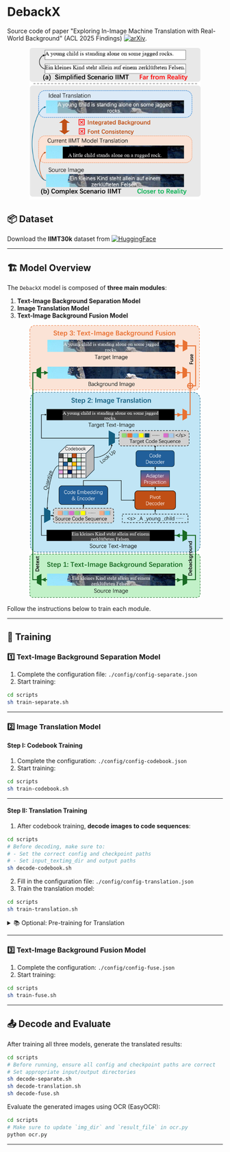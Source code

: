 # DebackX

Source code of paper "Exploring In-Image Machine Translation with Real-World Background" (ACL 2025 Findings) [![arXiv](https://img.shields.io/badge/arXiv-2505.15282-b31b1b?logo=arxiv&logoColor=white)](https://arxiv.org/abs/2505.15282).

<p align="center">
  <img src="./img/example1.png" alt="example1" style="width:400px;"/>
</p>


## 📦 Dataset

Download the **IIMT30k** dataset from [![HuggingFace](https://img.shields.io/badge/HuggingFace-yellow?style=flat&logo=huggingface)](https://huggingface.co/datasets/yztian/IIMT30k)

---

## 🏗️ Model Overview

The `DebackX` model is composed of **three main modules**:

1. **Text-Image Background Separation Model**  
2. **Image Translation Model**  
3. **Text-Image Background Fusion Model**

<p align="center">
  <img src="./img/model.png" alt="model" style="width:400px;"/>
</p>

Follow the instructions below to train each module.

---

## 🔧 Training

### 1️⃣ Text-Image Background Separation Model

1. Complete the configuration file: `./config/config-separate.json`  
2. Start training:

```bash
cd scripts
sh train-separate.sh
```

---

### 2️⃣ Image Translation Model

#### Step I: Codebook Training

1. Complete the configuration: `./config/config-codebook.json`  
2. Start training:

```bash
cd scripts
sh train-codebook.sh
```

---

#### Step II: Translation Training

1. After codebook training, **decode images to code sequences**:

```bash
cd scripts
# Before decoding, make sure to:
# - Set the correct config and checkpoint paths
# - Set input_textimg_dir and output paths
sh decode-codebook.sh
```

2. Fill in the configuration file: `./config/config-translation.json`  
3. Train the translation model:

```bash
cd scripts
sh train-translation.sh
```

<details>
<summary>📚 Optional: Pre-training for Translation</summary>

We provide code to construct synthetic text-images for pre-training.

1. Edit `build_text_img.py`:  
   - Replace font paths and parallel text paths.

2. Tokenize texts using SentencePiece:

```bash
spm_encode --model=./scripts/multi30k.model --output_format=piece --extra_options=bos:eos < path/to/texts > path/to/tokenized/texts/subtitle.tok.txt

spm_encode --model=./scripts/multi30k.model --output_format=id --extra_options=bos:eos < path/to/texts > path/to/tokenized/texts/subtitle.tok.id.txt
```

3. Train on the synthetic data as in Step II.

4. Finetune on IIMT30k. In `config-translation.json`, set `"load_pretrain"` to the pre-trained model path.
</details>

---

### 3️⃣ Text-Image Background Fusion Model

1. Complete the configuration: `./config/config-fuse.json`  
2. Start training:

```bash
cd scripts
sh train-fuse.sh
```

---

## 📤 Decode and Evaluate

After training all three models, generate the translated results:

```bash
cd scripts
# Before running, ensure all config and checkpoint paths are correct
# Set appropriate input/output directories
sh decode-separate.sh
sh decode-translation.sh
sh decode-fuse.sh
```

Evaluate the generated images using OCR (EasyOCR):

```bash
cd scripts
# Make sure to update `img_dir` and `result_file` in ocr.py
python ocr.py
```

---
